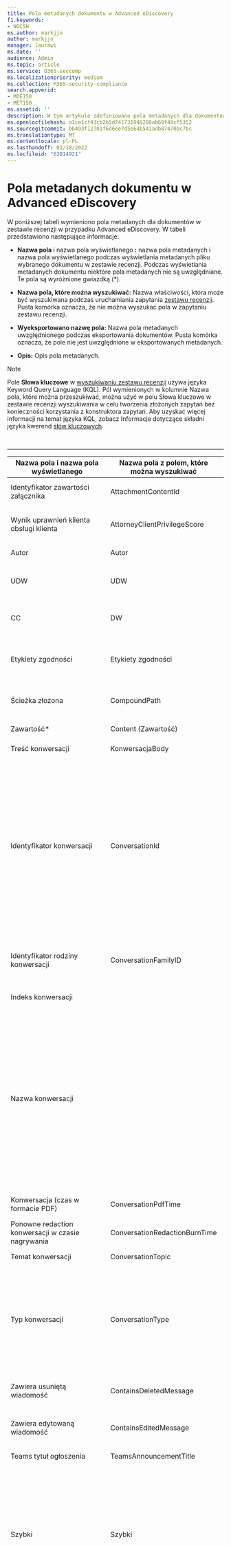 ```yaml
---
title: Pola metadanych dokumentu w Advanced eDiscovery
f1.keywords:
- NOCSH
ms.author: markjjo
author: markjjo
manager: laurawi
ms.date: ''
audience: Admin
ms.topic: article
ms.service: O365-seccomp
ms.localizationpriority: medium
ms.collection: M365-security-compliance
search.appverid:
- MOE150
- MET150
ms.assetid: ''
description: W tym artykule zdefiniowano pola metadanych dla dokumentów w zestawie recenzji w przypadku Advanced eDiscovery w Microsoft 365.
ms.openlocfilehash: a1ce1cf43cb2b5d741731948288ab60f48cf5352
ms.sourcegitcommit: bb493f12701f6d6ee7d5e64b541adb87470bc7bc
ms.translationtype: MT
ms.contentlocale: pl-PL
ms.lasthandoff: 02/18/2022
ms.locfileid: "63014921"
---
```

# <a name="document-metadata-fields-in-advanced-ediscovery"></a>Pola metadanych dokumentu w Advanced eDiscovery

W poniższej tabeli wymieniono pola metadanych dla dokumentów w zestawie recenzji w przypadku Advanced eDiscovery. W tabeli przedstawiono następujące informacje:

- **Nazwa pola** i nazwa pola wyświetlanego **:** nazwa pola metadanych i nazwa pola wyświetlanego podczas wyświetlania metadanych pliku wybranego dokumentu w zestawie recenzji. Podczas wyświetlania metadanych dokumentu niektóre pola metadanych nie są uwzględniane. Te pola są wyróżnione gwiazdką (*).

- **Nazwa pola, które można wyszukiwać:** Nazwa właściwości, która może być wyszukiwana podczas uruchamiania zapytania [zestawu recenzji](review-set-search.md). Pusta komórka oznacza, że nie można wyszukać pola w zapytaniu zestawu recenzji.

- **Wyeksportowano nazwę pola:** Nazwa pola metadanych uwzględnionego podczas eksportowania dokumentów.  Pusta komórka oznacza, że pole nie jest uwzględnione w eksportowanych metadanych.

- **Opis:** Opis pola metadanych.

> [!NOTE]
> Pole **Słowa kluczowe** w [wyszukiwaniu zestawu recenzji](./review-set-search.md) używa języka Keyword Query Language (KQL). Pól wymienionych w kolumnie Nazwa  pola, które można przeszukiwać, można użyć w  polu Słowa kluczowe w zestawie recenzji wyszukiwania w celu tworzenia złożonych zapytań bez konieczności korzystania z konstruktora zapytań. Aby uzyskać więcej informacji na temat języka KQL, zobacz Informacje dotyczące składni języka kwerend [słów kluczowych](/sharepoint/dev/general-development/keyword-query-language-kql-syntax-reference).

<br>

****

|Nazwa pola i nazwa pola wyświetlanego|Nazwa pola z polem, które można wyszukiwać|Wyeksportowano nazwę pola|Opis|
|---|---|---|---|
|Identyfikator zawartości załącznika|AttachmentContentId||Identyfikator zawartości załącznika elementu.|
|Wynik uprawnień klienta obsługi klienta|AttorneyClientPrivilegeScore||Wynik zawartości modelu uprawnień klienta obsługi klienta.|
|Autor|Autor|Doc_authors|Autor z metadanych dokumentu.|
|UDW|UDW|Email_bcc|Pole UDW dla typów wiadomości. Format to **DisplayName \<SMTPAddress\>**.|
|CC|DW|Email_cc|Pole DW dla typów wiadomości. Format to **DisplayName \<SMTPAddress\>**.|
|Etykiety zgodności|Etykiety zgodności|Compliance_labels|[Etykiety przechowywania](retention.md) stosowane do zawartości w Office 365.|
|Ścieżka złożona|CompoundPath|Compound_path|Czytelna ścieżka dla człowieka, która opisuje źródło elementu.|
|Zawartość*|Content (Zawartość)||Wyodrębniony tekst elementu.|
|Treść konwersacji|KonwersacjaBody||Treść konwersacji elementu.|
|Identyfikator konwersacji|ConversationId|Conversation_ID|Identyfikator konwersacji z wiadomości. W Teams czatach grupowych i 1:1 wszystkie pliki transkrypcji oraz elementy ich rodziny w tej samej konwersacji mają ten sam identyfikator konwersacji. Aby uzyskać więcej informacji, [zobacz Advanced eDiscovery przepływu pracy dla zawartości w programie Microsoft Teams](teams-workflow-in-advanced-ediscovery.md).|
|Identyfikator rodziny konwersacji|ConversationFamilyID|ConversationFamilyID|Identyfikator identyfikujący poszczególne elementy konwersacji oraz powiązane z nią elementy.|
|Indeks konwersacji||Conversation_index|Indeks konwersacji z wiadomości.|
|Nazwa konwersacji||ConversationName|To pole zależy od typu zawartości.<br>**Teams czacie 1:1:** pierwsze 40 znaków pierwszej wiadomości.<br>**Teams czacie 1:N:** Nazwa czatu grupowego; jeśli nie jest dostępna, pierwsze 40 znaków pierwszej wiadomości.<br>**Teams w kanale:** Stanowisko lub podgłówek ogłoszenia; jeśli nie jest dostępny, pierwszych 40 znaków pierwszej wiadomości.|
|Konwersacja (czas w formacie PDF)|ConversationPdfTime||Data utworzenia konwersacji w wersji PDF.|
|Ponowne redaction konwersacji w czasie nagrywania|ConversationRedactionBurnTime||Data utworzenia wersji PDF konwersacji na czat.|
|Temat konwersacji|ConversationTopic||Temat konwersacji elementu.|
|Typ konwersacji|ConversationType|ConversationType|Typ konwersacji na czacie. Dopuszczalne wartości: <br>**Teams czatach 1:1 i grupowych oraz wszystkich Yammer konwersacjach:** Grupowe<br>**Teams kanały i kanały prywatne:** Kanał|
|Zawiera usuniętą wiadomość|ContainsDeletedMessage|ContainsDeletedMessage|Wskazuje, czy transkrypcja czatu zawiera usuniętą wiadomość|
|Zawiera edytowaną wiadomość|ContainsEditedMessage|ContainsEditedMessage|Wskazuje, czy transkrypcja czatu zawiera edytowaną wiadomość|
|Teams tytuł ogłoszenia|TeamsAnnouncementTitle|TeamsAnnouncementTitle|Tytuł z ogłoszenia [zespołu](https://support.microsoft.com/office/send-an-announcement-to-a-channel-8f244ea6-235a-4dcc-9143-9c5b801b4992).|
|||Converted_file_path|Ścieżka przekonwertowanego pliku eksportu. Tylko do użytku wewnętrznego firmy Microsoft.|
|Szybki|Szybki|Szybki|Nazwa elementu-pogotowa, z który był skojarzony element.|
|Data|Data|Data|Data to pole obliczeniowe zależne od typu pliku.<p>Wiadomość e-mail: Data wysłania<br>Załączniki wiadomości e-mail: Data ostatniej modyfikacji dokumentu; jeśli jest niedostępne, data wysłania rodzica<br>Dokumenty osadzone: data ostatniej modyfikacji dokumentu; Jeśli nie jest dostępna, data ostatniej modyfikacji elementu nadrzędnego<br>Dokumenty spo (zawiera nowoczesne załączniki): SharePoint Data ostatniej modyfikacji; jeśli nie jest dostępna, dokumenty z datą ostatniej modyfikacji<br>Dokumenty Office 365 inne niż: Data ostatniej modyfikacji<br>Spotkania: data rozpoczęcia spotkania<br>Poczta głosowa: Data wysłania<br>Wiadomości błyskawiczne: Data wysłania<br>Teams: Data wysłania|
|Komentarze dokumentu|DocComments|Doc_comments|Komentarze z metadanych dokumentu.|
|Firma dokumentów||Doc_company|Firma z metadanych dokumentu.|
|Data utworzenia dokumentu|CreatedTime|Doc_date_created|Utwórz datę na stronie metadane dokumentu.|
|DocIndex*|||Indeks w rodzinie. **-1** lub **0** oznacza, że jest katalogem głównym.|
|Słowa kluczowe dokumentu||Doc_keywords|Słowa kluczowe z metadanych dokumentu.|
|Dokument zmodyfikowany przez||Doc_modified_by|Użytkownik, który jako ostatni zmodyfikował dokument z metadanych dokumentu.|
|Poprawka dokumentu|Doc_Version|Doc_Version|Poprawka z metadanych dokumentu.|
|Temat dokumentu||Doc_subject|Temat z metadanych dokumentu.|
|Szablon dokumentu||Doc_template|Szablon z metadanych dokumentu.|
|DocLastSavedBy||Doc_last_saved_by|Nazwa użytkownika, który ostatnio zapisował dokument.|
|Motyw dominanty|DominantTheme|Dominant_theme|Motyw dominanty obliczony na podstawie analizy.|
|Zduplikowany podzbiór||Duplicate_subset|Identyfikator grupy, aby dokładnie zduplikować dane.|
|EmailAction*||Email_action|Dostępne wartości to **Brak**, **Odpowiedz** lub **Przekaż**. na podstawie wiersza tematu wiadomości.|
|Zażądano potwierdzenia dostarczenia wiadomości e-mail||Email_delivery_receipt|Adres e-mail podany w nagłówkach internetowych dla potwierdzenia dostarczenia.|
|Ważność|EmailImportance|Email_importance|Ważność wiadomości: **0** — niska; **1** — Normalny; **2** – Wysoka|
|Ignorowane błędy przetwarzania|ErrorIgnored|Error_Ignored|Błąd został zignorowany i nie rozwiązano problemów.|
|EmailInternetHeaders|EmailInternetHeaders|Email_internet_headers|Pełny zestaw nagłówków wiadomości e-mail z wiadomości e-mail|
|EmailLevel*||Email_level|Oznacza poziom wiadomości w obrębie wątku wiadomości e-mail, do którego należy; Załączniki dziedziczą wartość wiadomości nadrzędnej.|
|Identyfikator wiadomości e-mail||Email_message_ID|Identyfikator wiadomości internetowej z wiadomości.|
|EmailReadReceiptRequested||Email_read_receipt|Adres e-mail podany w nagłówkach internetowych dla potwierdzenia przeczytania.|
|Zabezpieczenia poczty e-mail|EmailSecurity|Email_security|Ustawienie zabezpieczeń wiadomości: **0** — Brak; **1** — Podpisane; **2** - Encrypted; **3** . Szyfrowane i podpisane.|
|Charakter wiadomości e-mail|EmailSensitivity|email_sensitivity|Ustawienie wrażliwości wiadomości: **0** - Brak; **1** Osobiste; **2** — Prywatne; **3** . FirmaConfidential.|
|Zestaw wiadomości e-mail|EmailSet|Email_set|Identyfikator grupy dla wszystkich wiadomości w tym samym zestawie wiadomości e-mail.|
|EmailThread*||Email_thread|Położenie wiadomości w zestawie wiadomości e-mail; składa się z identyfikatorów węzła od katalogu głównego do bieżącej wiadomości i są rozdzielone kropkami (.).|
|||Export_native_path|Ścieżka wyeksportowanego pliku.|
|Wyodrębniony typ zawartości||Native_type|Wyodrębniony typ zawartości w formie typu mime; na przykład image **/jpeg**|
|||Extracted_text_path|Ścieżka wyodrębninego pliku tekstowego w eksporcie.|
|ExtractedTextLength*||Extracted_text_length|Liczba znaków w wyodrębnionym tekście.|
|FamilyDuplicateSet*||Family_duplicate_set|Identyfikator liczbowy rodziny, które są ze sobą identyczne (ta sama zawartość i wszystkie te same załączniki).|
|Identyfikator rodziny|FamilyId|Family_ID|Grupuje razem załączniki i wyodrębnione elementy z wiadomości e-mail i czatów z jego elementem nadrzędnym. Obejmuje to czat lub pocztę e-mail oraz wszystkie załączniki i wyodrębnione elementy.|
|Rozmiar rodzinny||Family_size|Liczba dokumentów w rodzinie.|
|Klasa pliku|FileClass|File_class|W przypadku zawartości z SharePoint i OneDrive: **Dokument**. <br>W przypadku zawartości z Exchange: Wiadomość **e-mail** lub **załącznik**. <br>W przypadku zawartości z Teams lub Yammer: **Konwersacje**.|
|Identyfikator pliku|FileId|File_ID|Unikatowy identyfikator dokumentu w ramach sprawy.|
|Data utworzenia systemu plików||File_system_date_created|Data utworzenia w systemie plików (dotyczy tylko danych Office 365 danych).|
|Data modyfikacji systemu plików||File_system_date_modified|Data modyfikacji w systemie plików (dotyczy tylko danych Office 365 danych).|
|Typ pliku|FileType (Typ pliku)||Typ pliku elementu na podstawie rozszerzenia pliku.|
|Identyfikator grupy|GroupId|Group_ID|Grupuje razem wszystkie elementy na wiadomości e-mail i dokumenty. W przypadku wiadomości e-mail obejmuje to wiadomość oraz wszystkie załączniki i wyodrębnione elementy. W przypadku dokumentów obejmuje to dokument i wszystkie elementy osadzone.|
|Ma załącznik|EmailHasAttachment|Email_has_attachment|Wskazuje, czy wiadomość ma załączniki.|
|Ma  to jęz.|HasAttortory||**Ma** wartość True (Prawda), jeśli co najmniej jeden z uczestników znajduje się na liście pełnomocników; w przeciwnym razie ta wartość to **Fałsz**.|
|HasText*||Has_text|Wskazuje, czy element zawiera tekst. dopuszczalne wartości to **Prawda i** **Fałsz**.|
|Niezmienialny identyfikator||Immutable_ID|Ten identyfikator służy do unikatowego identyfikowania dokumentu w zestawie recenzji. Tego pola nie można używać podczas wyszukiwania w zestawie recenzji i identyfikatora nie można używać do uzyskiwania dostępu do dokumentu w jego natywnej lokalizacji.|
|Typ inkluzywny|InclusiveType|Inclusive_type|Typ inkluzywny obliczany dla analiz: **0** – nie inkluzywny; **1** — włącznie; **2** — minus włącznie; **3** — kopie włącznie.|
|W  id. odpowiedzi||In_reply_to_ID|W odpowiedzi na identyfikator wiadomości.|
|InputFileExtension (Extension)||Original_file_extension|Oryginalne rozszerzenie pliku.|
|InputFileID||Input_file_ID|Identyfikator pliku elementu najwyższego poziomu w zestawie recenzji. W przypadku załącznika ten identyfikator będzie identyfikatorem elementu nadrzędnego. Można go używać do grupowania rodzin.|
|Czy nowoczesny załącznik|IsModernAttachment||Ten plik to nowoczesny załącznik lub plik połączony.|
|Pochodzi z wersji dokumentu|IsFromDocumentVersion||Bieżący dokument pochodzi z innej wersji innego dokumentu.|
|Załącznik wiadomości e-mail|IsEmailAttachment||Ten element pochodzi z załącznika wiadomości e-mail, który jest wyświetlany jako element dołączony do wiadomości.|
|Znajduje się w tekście załącznika|IsInlineAttachment||Został on dołączony w tekście i pojawi się w treści wiadomości.|
|Jest przedstawicielem|IsRepresentative|Is_representative|Jeden dokument w każdym zestawie duplikatów jest oznaczony jako reprezentatywny.|
|Klasa elementu|ItemClass|Item_class|klasa elementu dostarczana przez serwer Exchange; na przykład **IPM. Uwaga**|
|Data ostatniej modyfikacji|LastModifiedDate|Doc_date_modified|Data ostatniej modyfikacji z metadanych dokumentu.|
|Identyfikator ładowania|LoadId|Load_ID|Identyfikator zestawu ładowania, w którym element został dodany do zestawu recenzji.|
|Lokalizacja|Lokalizacja|Lokalizacja|Ciąg wskazujący typ lokalizacji, z których pochodzą dokumenty.<p>**Zaimportowane dane** — dane Office 365 danych<br>**Teams** — Microsoft Teams<br>**Exchange** — Exchange pocztowe<br>**SharePoint** — SharePoint witryn<br>**OneDrive** — OneDrive konta|
|Nazwa lokalizacji|LocationName|Location_name|Ciąg identyfikujący źródło elementu. W przypadku wymiany będzie to adres SMTP skrzynki pocztowej. w SharePoint i OneDrive adres URL zbioru witryn.|
|||Marked_as_pivot|Ten plik to tabela przestawna w niemal zduplikowanych zestawach.|
|Oznaczone jako reprezentatywne|MarkAsRepresentative||Jeden dokument z każdego zestawu dokładnych duplikatów jest oznaczony jako przedstawicieli.|
|Data zakończenia spotkania|MeetingEndDate|Meeting_end_date|Data zakończenia spotkania.|
|Data rozpoczęcia spotkania|MeetingStartDate|Meeting_start_date|Data rozpoczęcia spotkania.|
|Typ wiadomości|MessageKind|Message_kind|Typ wiadomości do wyszukania. Możliwe wartości: kontakty **<p><br>docs <br><br><br><br><br><br><br>** wysyłają wiadomości e-mail do zewnętrznychdane faksów wiadomości błyskawicznych, dzienników spotkań usługi microsoftteams (zwraca elementy z czatów, spotkań i połączeń w aplikacji Microsoft Teams) **<br><br><br>— wpisy notatek rssfeeds <br><br>** wiadomości głosowych|
|Nowoczesny identyfikator nadrzędny załącznika||ModernAttachment_ParentId|Niezmienialny identyfikator elementu nadrzędnego dokumentu.|
|Rozszerzenie natywne|NativeExtension (Natywneextension)|Native_extension|Natywne rozszerzenie elementu.|
|Natywna nazwa pliku|NativeFileName|Native_file_name|Natywna nazwa pliku elementu.|
|NativeMD5||Native_MD5|Skrót MD5 (128-bitowa wartość skrótu) strumienia pliku.|
|NativeSHA256||Native_SHA_256|Skrót SHA256 (256-bitowa wartość skrótu) strumienia pliku.|
|Sortowanie ND/ET: Wykluczanie załączników|NdEtSortExclAttach|ND_ET_sort_excl_attach|Concatenation of the email thread (ET) set and Near-duplicate (ND) set. To pole służy do wydajnego sortowania podczas przeglądania. Kod **D** jest poprzedzony zestawami ND, a **E** jest poprzedzone zestawami ET.|
|Sortowanie ND/ET: W tym załączniki|NdEtSortInclAttach|ND_ET_sort_incl_attach|Concatenation of an email thread (ET) set and near-duplicate (ND) set. To pole służy do wydajnego sortowania podczas przeglądania. Kod **D** jest poprzedzony zestawami ND, a **E** jest poprzedzone zestawami ET. Po każdym elementze wiadomości e-mail w zestawie et następuje odpowiedni załącznik.|
|Near Duplicate Set||ND_set|Elementy podobne do dokumentu przestawnego współużytkują ten sam ND_set.|
|Autorzy o365||O365_authors|Tworzenie z SharePoint.|
|O365 utworzona przez||O365_created_by|Utworzone przez z SharePoint.|
|Data utworzenia o365||O365_date_created|Data utworzenia z SharePoint.|
|O365ModifiedDate||O365_date_modified|Data modyfikacji dokumentu (lub wersji dokumentu) SharePoint lub OneDrive dla Firm dokumentu. Jest to ta sama data modyfikacji co data wyświetlana w historii wersji w p SharePoint i OneDrive użytkownika.|
|O365 zmodyfikowana przez||O365_modified_by|Zmodyfikowane przez z SharePoint lub OneDrive.|
|Inne schłody|DedupedCustodians|Deduped_custodians|Lista elementów składowych dokumentów, które są dokładnymi duplikatami (w przypadku wiadomości e-mail na podstawie zawartości; dla dokumentów na podstawie skrótu).|
|Inne identyfikatory plików|DedupedFileIds|Deduped_file_IDs|Lista identyfikatorów plików dokumentów, które są dokładnymi duplikatami (w przypadku wiadomości e-mail na podstawie zawartości; w przypadku dokumentów na podstawie skrótu).|
|Inne ścieżki|Dedupedcompoundpath|Deduped_compound_path|Lista złożonych ścieżek dokumentów, które są dokładnie duplikatami (poczta e-mail: na podstawie zawartości, dokumenty: na podstawie skrótu).|
|Identyfikator nadrzędny|ParentId|Parent_ID|Identyfikator elementu nadrzędnego.|
|Nawias||Parent_node|Najbliższa wcześniejsza wiadomość e-mail w wątku wiadomości e-mail.|
|Domeny uczestników|ParticipantDomains|Email_participant_domains|Lista wszystkich domen uczestników wiadomości.|
|Uczestnicy|Uczestnicy|Email_participants|Lista wszystkich uczestników wiadomości; Na przykład Nadawca, Do, DW, UDW.|
|Identyfikator przestawny|PivotId|Pivot_ID|Identyfikator tabeli przestawnej.|
|Potencjalnie uprzywilejowany|PotencjalniePrivileged|Potentially_privileged|Ma wartość True (Prawda), jeśli model wykrywania uprawnień obsługi klienta uzna dokument za potencjalnie uprzywilejowany|
|Stan przetwarzania|ProcessingStatus|Error_code|Stan przetwarzania po dodaniu elementu do zestawu recenzji.|
|Odczyt percentylu|ReadPercentile||Odczytaj percentyl dokumentu na podstawie istotności.|
|Odebrano|Odebrano|Email_date_received|Data i godzina otrzymania wiadomości e-mail w czasie UTC.|
|Liczba adresatów||Recipient_count|Liczba adresatów w wiadomości.|
|Domeny adresatów|RecipientDomains (Domeny adresatów)|Email_recipient_domains|Lista wszystkich domen adresatów wiadomości.|
|Adresaci|Adresaci|Email_recipients|Lista wszystkich adresatów wiadomości (Do, DW, UDW).|
|||Redacted_file_path|Ścieżka pliku zastępczego w eksporcie( redacted replacement file).|
|||Redacted_text_path|Ścieżka wymiany redacted pliku tekstowego w eksporcie. Tylko do użytku wewnętrznego firmy Microsoft.|
|Problem 1 tagu istotności||Relevance_tag_case_issue_1|Istotność tagu Problem 1 ze istotnością.|
|Wskaźnik istotności|IstotnośćScore||Wskaźnik istotności dokumentu na podstawie istotności.|
|Tag istotności|Tag istotności||Wskaźnik istotności dokumentu na podstawie istotności.|
|Identyfikator przedstawiciela|RepresentativeId||Identyfikator numeryczny każdego zestawu dokładnych duplikatów.|
|||Row_number|Numer wiersza elementu w pliku ładowania.|
|Nadawca|Nadawca|Email_sender|Pole Nadawca (Od) dla typów wiadomości. Format to **DisplayName \<SmtpAddress>**.|
|Nadawca/Autor|SenderAuthor||Pole obliczeniowe złożone z nadawcy lub autora elementu.|
|Domena nadawcy|SenderDomain|Email_sender_domain|Domena nadawcy.|
|Wysłano|Wysłano|Email_date_sent|Data wysłania wiadomości.<br>Czaty: data rozpoczęcia od transkrypcji|
|Ustaw kolejność: Pierwsze włącznie|SetOrderInclusivesFirst|Set_order_inclusives_first|Pole sortowania — wiadomości e-mail i załączniki: counter-chronological; documents: pivot first then by descending similarity score.|
|Ustaw identyfikator||Set_ID|Dokumenty o podobnej zawartości (ND_set) lub wiadomości e-mail w tym samym wątku wiadomości e-mail (Email_set) mają ten sam Set_ID.|
|SimilarityPercent||Similarity_percent|Wskazuje, jak podobny dokument jest do tabeli przestawnej najbliższego zduplikowanego zestawu.|
|Natywny rozmiar pliku|Rozmiar|Native_size|Liczba bajtów elementu natywnego.|
|Temat|Temat|Email_subject|Temat wiadomości.|
|Temat/tytuł|SubjectTitle||Pole obliczeniowe złożone z tematu lub tytułu elementu.|
|Tagi|Tagi|Tagi|Znaczniki zastosowane w zestawie recenzji.|
|Nazwa kanału|Kanał|ChannelName|To jest nazwa Teams kanału. Dotyczy tylko Microsoft Teams zawartości.|
|Nazwa zespołu|TeamName|TeamName|**Teams:** Nazwa zespołu<br>**Yammer:** Community nazwy użytkownika|
|Lista motywów|ThemesList|Themes_list|Lista motywy obliczona na podstawie analizy.|
|Tytuł|Tytuł|Doc_title|Tytuł z metadanych dokumentu. Tytuł z metadanych dokumentu. W Teams zawartości Yammer konwersacji jest to wartość z właściwości ConversationName.|
|Do|Do|Email_to|Pole Do dla typów wiadomości. Format to **DisplayName (Nazwa wyświetlana)\<SmtpAddress>**|
|Unikatowe w zestawie wiadomości e-mail|UniqueInEmailSet||**Fałsz** , jeśli w zestawie wiadomości e-mail znajduje się duplikat załącznika.|
|Identyfikator grupy wersji||Version_Group_Id|Grupuje razem różne wersje tego samego dokumentu.|
|VersionNumber||Version_Number|Numer wersji dokumentu zebranego z programu SharePoint lub OneDrive dla Firm. Jest to ten sam numer wersji co numer wyświetlany w historii wersji w p SharePoint i OneDrive użytkownika.|
|Usunięto środki zaradcze|WasRemediated|Was_Remediated|**Ma wartość True** (Prawda), jeśli usunięto działania naprawcze, a w przeciwnym razie wartość **False (Fałsz**).|
|Liczba wyrazów|WordCount|Word_count|Liczba wyrazów w pozycji.|
|||||

> [!NOTE]
> Aby uzyskać więcej informacji na temat właściwości, które można przeszukiwać podczas Office 365 lokalizacji zawartości podczas zbierania danych dotyczących sprawy Advanced eDiscovery, zobacz Zapytania słów kluczowych i warunki wyszukiwania dotyczące wyszukiwania [zawartości](keyword-queries-and-search-conditions.md).
